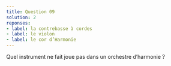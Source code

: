 ```yaml
---
title: Question 09
solution: 2
reponses:
- label: la contrebasse à cordes
- label: le violon
- label: le cor d’Harmonie
---
```


Quel instrument ne fait joue pas dans un orchestre d’harmonie ?
